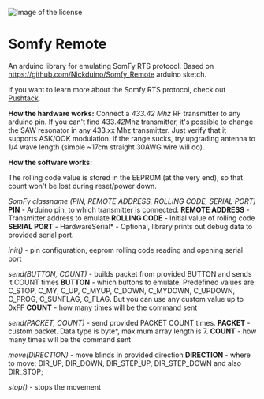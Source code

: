 ![Image of the license](https://i.creativecommons.org/l/by-nc-sa/4.0/88x31.png)

# Somfy Remote
An arduino library for emulating SomFy RTS protocol. Based on https://github.com/Nickduino/Somfy_Remote arduino sketch.


If you want to learn more about the Somfy RTS protocol, check out [Pushtack](https://pushstack.wordpress.com/somfy-rts-protocol/).



**How the hardware works:**
Connect a *433.42 Mhz* RF transmitter to any arduino pin. If you can't find 433.*42*Mhz transmitter, it's possible to change the SAW resonator in any 433.xx Mhz transmitter. Just verify that it supports ASK/OOK modulation. If the range sucks, try upgrading antenna to 1/4 wave length (simple ~17cm straight 30AWG wire will do).


**How the software works:**

The rolling code value is stored in the EEPROM (at the very end), so that count won't be lost during reset/power down.

*SomFy classname (PIN, REMOTE ADDRESS, ROLLING CODE, SERIAL PORT)*
**PIN** - Arduino pin, to which transmitter is connected.
**REMOTE ADDRESS** - Transmitter address to emulate
**ROLLING CODE** - Initial value of rolling code
**SERIAL PORT** - HardwareSerial* - Optional, library prints out debug data to provided serial port.

*init()* - pin configuration, eeprom rolling code reading and opening serial port

*send(BUTTON, COUNT)* - builds packet from provided BUTTON and sends it COUNT times
**BUTTON** - which buttons to emulate. Predefined values are: C_STOP, C_MY, C_UP, C_MYUP, C_DOWN, C_MYDOWN, C_UPDOWN, C_PROG, C_SUNFLAG, C_FLAG. But you can use any custom value up to 0xFF
**COUNT** - how many times will be the command sent

*send(PACKET, COUNT)* - send provided PACKET COUNT times.
**PACKET** - custom packet. Data type is byte*, maximum array length is 7.
**COUNT** - how many times will be the command sent

*move(DIRECTION)* - move blinds in provided direction
**DIRECTION** - where to move: DIR_UP, DIR_DOWN, DIR_STEP_UP, DIR_STEP_DOWN and also DIR_STOP;

*stop()* - stops the movement